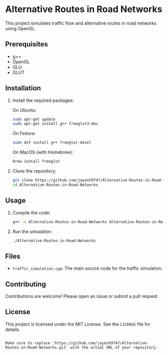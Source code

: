 # Alternative Routes in Road Networks

This project simulates traffic flow and alternative routes in road networks using OpenGL.

## Prerequisites

- g++
- OpenGL
- GLU
- GLUT

## Installation

1. Install the required packages:

   On Ubuntu:
   ``` sh
   sudo apt-get update
   sudo apt-get install g++ freeglut3-dev
   ```

   On Fedora:
   ```sh
   sudo dnf install g++ freeglut-devel
   ```

   On MacOS (with Homebrew):
   ```sh
   brew install freeglut
   ```

2. Clone the repository:
   ```sh
   git clone https://github.com/jayesh9747/Alternative-Routes-in-Road-Networks.git
   cd Alternative-Routes-in-Road-Networks
   ```

## Usage

1. Compile the code:
   ```sh
   g++ -o Alternative-Routes-in-Road-Networks Alternative-Routes-in-Road-Networks.cpp -lGL -lGLU -lglut
   ```

2. Run the simulation:
   ```sh
   ./Alternative-Routes-in-Road-Networks
   ```

## Files

- `traffic_simulation.cpp`: The main source code for the traffic simulation.

## Contributing

Contributions are welcome! Please open an issue or submit a pull request.

## License

This project is licensed under the MIT License. See the `LICENSE` file for details.
```

Make sure to replace `https://github.com/jayesh9747/Alternative-Routes-in-Road-Networks.git` with the actual URL of your repository.
